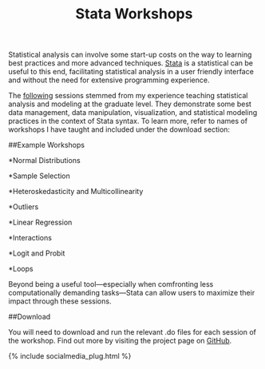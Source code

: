 ﻿---
layout: post
title: Stata Workshops
comments: true 
redirect_from: "/2015/02/23/stata-workshops/"
permalink: stata-workshops
---

Statistical analysis can involve some start-up costs on the way to learning best practices and more advanced techniques. [Stata](http://www.stata.com/) is a statistical can be useful to this end, facilitating statistical analysis in a user friendly interface and without the need for extensive programming experience.

The [following](https://github.com/moralesn/stata_workshopsblob/master/README.md) sessions stemmed from my experience teaching statistical analysis and modeling at the graduate level. They demonstrate some best data management, data manipulation, visualization, and statistical modeling practices in the context of Stata syntax. To learn more, refer to names of workshops I have taught and included under the download section:

##Example Workshops 

*Normal Distributions

*Sample Selection

*Heteroskedasticity and Multicollinearity 

*Outliers

*Linear Regression

*Interactions

*Logit and Probit

*Loops

Beyond being a useful tool—especially when comfronting less computationally demanding tasks—Stata can allow users to maximize their impact through these sessions. 

##Download

You will need to download and run the relevant .do files for each session of the workshop. Find out more
by visiting the project page on [GitHub](https://github.com/moralesn/stata_workshops).

{% include socialmedia_plug.html %}
